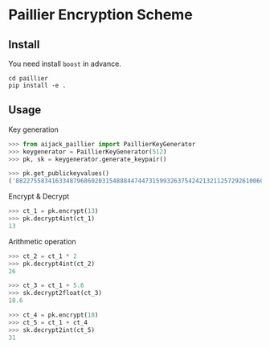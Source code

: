 # Paillier Encryption Scheme

## Install

You need install `boost` in advance.

```
cd paillier
pip install -e .
```

## Usage

Key generation

```Python
>>> from aijack_paillier import PaillierKeyGenerator
>>> keygenerator = PaillierKeyGenerator(512)
>>> pk, sk = keygenerator.generate_keypair()

>>> pk.get_publickeyvalues()
('88227558341633487968602031548884474473159932637542421321125729261006034700025348204644005240122191376832590701931729414754607546418236854601939515234119196121342390460128908962474840402676824539316895354970651799849034208946592214675397708295317235925162498035034951208255290311663747050727479504325436699623', '88227558341633487968602031548884474473159932637542421321125729261006034700025348204644005240122191376832590701931729414754607546418236854601939515234119196121342390460128908962474840402676824539316895354970651799849034208946592214675397708295317235925162498035034951208255290311663747050727479504325436699624')
```

Encrypt & Decrypt

```Python
>>> ct_1 = pk.encrypt(13)
>>> pk.decrypt4int(ct_1)
13
```

Arithmetic operation

```Python
>>> ct_2 = ct_1 * 2
>>> pk.decrypt4int(ct_2)
26

>>> ct_3 = ct_1 + 5.6
>>> sk.decrypt2float(ct_3)
18.6

>>> ct_4 = pk.encrypt(18)
>>> ct_5 = ct_1 + ct_4
>>> sk.decrypt2int(ct_5)
31
```

